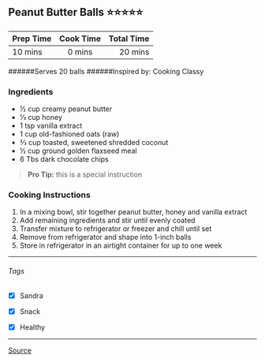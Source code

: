 ## Peanut Butter Balls :star::star::star::star::star:

| Prep Time  | Cook Time    | Total Time  |
| ---------- |:------------:| -----------:|
| 10 mins    | 0 mins      | 20 mins     |


######Serves 20 balls
######Inspired by: Cooking Classy

### Ingredients

* ½ cup creamy peanut butter
* ⅓ cup honey
* 1 tsp vanilla extract
* 1 cup old-fashioned oats (raw)
* ⅔ cup toasted, sweetened shredded coconut
* ½ cup ground golden flaxseed meal 
* 6 Tbs dark chocolate chips

> **Pro Tip:** this is a special instruction

### Cooking Instructions

1. In a mixing bowl, stir together peanut butter, honey and vanilla extract
2. Add remaining ingredients and stir until evenly coated
3. Transfer mixture to refrigerator or freezer and chill until set
4. Remove from refrigerator and shape into 1-inch balls
5. Store in refrigerator in an airtight container for up to one week
---

###### Tags
- [x] Sandra
- [x] Snack
- [x] Healthy


---

[Source](http://www.cookingclassy.com/bake-energy-bites/)


